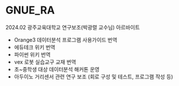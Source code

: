 # GNUE_RA

2024.02 광주교육대학교 연구보조(박광렬 교수님) 아르바이트  
* Orange3 데이터분석 프로그램 사용가이드 번역
* 에듀테크 위키 번역
* 파이썬 위키 번역
* vex 로봇 실습교구 교재 번역
* 초~중학생 대상 데이터분석 해커톤 운영
* 아두이노 거리센서 관련 연구 보조 (회로 구성 및 테스트, 프로그램 작성 등)
